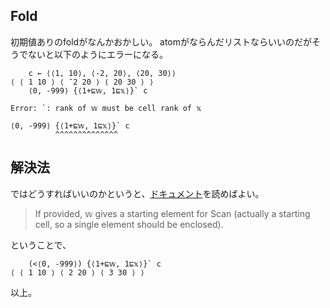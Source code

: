 ## Fold

初期値ありのfoldがなんかおかしい。
atomがならんだリストならいいのだがそうでないと以下のようにエラーになる。

```apl
    c ← ⟨⟨1, 10⟩, ⟨-2, 20⟩, ⟨20, 30⟩⟩
⟨ ⟨ 1 10 ⟩ ⟨ ¯2 20 ⟩ ⟨ 20 30 ⟩ ⟩
    ⟨0, -999⟩ {⟨1+⊑𝕨, 1⊑𝕩⟩}` c

Error: `: rank of 𝕨 must be cell rank of 𝕩

⟨0, -999⟩ {⟨1+⊑𝕨, 1⊑𝕩⟩}` c
          ^^^^^^^^^^^^^^
```

## 解決法

ではどうすればいいのかというと、[ドキュメント](https://mlochbaum.github.io/BQN/doc/scan.html)を読めばよい。

> If provided, 𝕨 gives a starting element for Scan (actually a starting cell, so a single element should be enclosed).

ということで、

```apl
    (<⟨0, -999⟩) {⟨1+⊑𝕨, 1⊑𝕩⟩}` c
⟨ ⟨ 1 10 ⟩ ⟨ 2 20 ⟩ ⟨ 3 30 ⟩ ⟩
```

以上。
